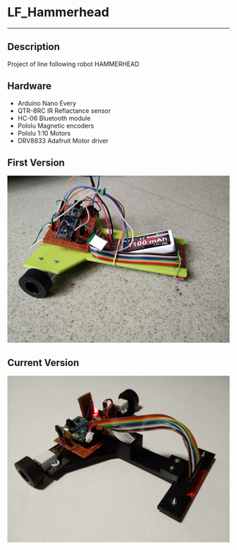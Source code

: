 # LF_Hammerhead

---

## Description

Project of line following robot HAMMERHEAD

## Hardware

* Arduino Nano Every
* QTR-8RC IR Reflactance sensor
* HC-06 Bluetooth module
* Pololu Magnetic encoders
* Pololu 1:10 Motors
* DRV8833 Adafruit Motor driver

## First Version

![LF_v1](https://github.com/MikeZ7/LF_Hammerhead/blob/main/Images/LF_HammerheadV1.png)

## Current Version

![LF_v2](https://github.com/MikeZ7/LF_Hammerhead/blob/main/Images/LF_HammerheadV2.jpg)




